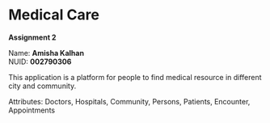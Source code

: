 # Medical Care
__Assignment 2__

Name: __Amisha Kalhan__  
NUID: __002790306__  


This application is a platform for people to find medical resource in different city and community.

Attributes:
Doctors, Hospitals, Community, Persons, Patients, Encounter, Appointments
